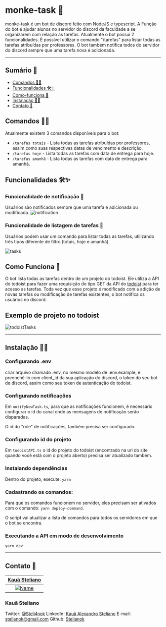 # monke-task 🤖

monke-task é um bot de discord feito com NodeJS e typescript. A Função do bot é ajudar alunos no servidor do discord da faculdade a se organizarem com relação as tarefas. Atualmente o bot possui 2 funcionalidades. É possível utilizar o comando "/tarefas" para listar todas as tarefas atribuídas por professores. O bot também notifica todos do servidor do discord sempre que uma tarefa nova é adicionada.

---

## Sumário 📖

- [Comandos 👨‍💻](#comandos-)
- [Funcionalidades 🛠✨](#funcionalidades-)
- [Como-funciona 🧰](#como-funciona-)
- [Instalação 👷‍♂️](#instalação-%EF%B8%8F)
- [Contato 💼](#contato-)

## Comandos 👨‍💻

Atualmente existem 3 comandos disponíveis para o bot:

- `/tarefas totais` - Lista todas as tarefas atribuídas por professores, assim como suas respectivas datas de vencimento e descrição.
- `/tarefas hoje` - Lista todas as tarefas com data de entrega para hoje.
- `/tarefas amanhã` - Lista todas as tarefas com data de entrega para amanhã.

## Funcionalidades 🛠✨

### Funcionalidade de notificação :bell:
Usuários são notificados sempre que uma tarefa é adicionada ou modificada.
![notification](https://user-images.githubusercontent.com/39469125/132856636-45d1f56b-ea26-4f63-80dd-af3cc365d5ed.png)

### Funcionalidade de listagem de tarefas 📑

Usuários podem usar um comando para listar todas as tarefas, utilizando três tipos diferente de filtro (totais, hoje e amanhã)

![tasks](https://user-images.githubusercontent.com/39469125/132856639-f597c548-14d0-4168-a7ad-a3c8c222d877.png)


## Como Funciona 🧰

 O bot lista todas as tarefas dentro de um projeto do todoist. Ele utiliza a API do todoist para fazer uma requisição do tipo GET da API do [todoist](https://developer.todoist.com/rest/v1/#overview) para ter acesso as tarefas. Toda vez que esse projeto é modificado com a adição de novas tarefas ou modificação de tarefas existentes, o bot notifica os usuários no discord.
 
 ## Exemplo de projeto no todoist
 ![todoistTasks](https://user-images.githubusercontent.com/39469125/132858748-f63568b5-c00c-4093-b9c4-a8af2f92dac6.png)

---

## Instalação 👷‍♂️

### Configurando .env

criar arquivo chamado .env, no mesmo modelo de .env.example, e preenchê-lo com client_id da sua aplicação do discord, o token do seu bot de discord, assim como seu token de autenticação do todoist.

### Configurando notificações

Em `notifyNewTask.ts`, para que as notificações funcionem, é necessário configurar o id do canal  onde as mensagens de notificação serão disparadas.

O id do "role" de notificações, também precisa ser configurado. 

### Configurando id do projeto

Em `todoistAPI.ts` o id do projeto do todoist (encontrado na url do site quando você está com o projeto aberto) precisa ser atualizado também.

### Instalando dependências

Dentro do projeto, execute:
`yarn` 


### Cadastrando os comandos: 

Para que os comandos funcionem no servidor, eles precisam ser ativados com o comando:  `yarn deploy-command`.

O script vai atualizar a lista de comandos para todos os servidores em que o bot se encontra.

### Executando a API em modo de desenvolvimento

`yarn dev`

--- 

## Contato 💼

| <a href="https://github.com/stelianok" target="_blank">**Kauã Steliano**</a> 
| :---: 
| [![Name](https://avatars2.githubusercontent.com/u/39469125?s=460&u=97e778a861a7a42bee1b16f6be1c80467c50c1d1&v=4)](https://github.com/stelianok)    

### Kauã Steliano

Twitter:
[@Steli4nok](https://twitter.com/Steli4nok)
LinkedIn:
[Kauã Alexandro Steliano](https://www.linkedin.com/in/kauã-steliano-107620181/)
E-mail:
stelianok@gmail.com
Github: 
[Stelianok](https://github.com/stelianok)




